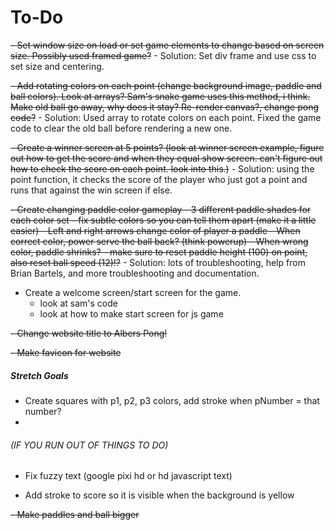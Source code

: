 # To-Do
~~- Set window size on load or set game elements to change based on screen size. Possibly used framed game?~~
    - Solution: Set div frame and use css to set size and centering.
    
~~- Add rotating colors on each point (change background image, paddle and ball colors). Look at arrays? Sam's snake game uses this method, i think. Make old ball go away, why does it stay? Re-render canvas?, change pong code?~~
    - Solution: Used array to rotate colors on each point. Fixed the game code to clear the old ball before rendering a new one.
    
~~- Create a winner screen at 5 points? (look at winner screen example, figure out how to get the score and when they equal show screen. can't figure out how to check the score on each point. look into this.)~~
    - Solution: using the point function, it checks the score of the player who just got a point and runs that against the win screen if else.
    
~~- Create changing paddle color gameplay - 3 different paddle shades for each color set - fix subtle colors so you can tell them apart (make it a little easier) - Left and right arrows change color of player a paddle - When correct color, power serve the ball back? (think powerup) - When wrong color, paddle shrinks? - make sure to reset paddle height (100) on point, also reset ball speed (12)!?~~
    - Solution: lots of troubleshooting, help from Brian Bartels, and more troubleshooting and documentation.
        
    
- Create a welcome screen/start screen for the game.
    - look at sam's code
    - look at how to make start screen for js game 

~~- Change website title to Albers Pong!~~

~~- Make favicon for website~~

##### Stretch Goals
- Create squares with p1, p2, p3 colors, add stroke when pNumber = that number?
- 

###### (IF YOU RUN OUT OF THINGS TO DO) 
- Fix fuzzy text (google pixi hd or hd javascript text)

- Add stroke to score so it is visible when the background is yellow

~~- Make paddles and ball bigger~~

